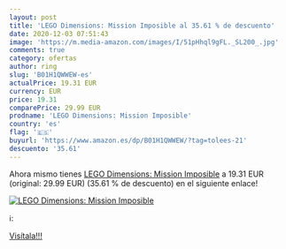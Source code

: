 ```yaml
---
layout: post
title: 'LEGO Dimensions: Mission Imposible al 35.61 % de descuento'
date: 2020-12-03 07:51:43
image: 'https://m.media-amazon.com/images/I/51pHhql9gFL._SL200_.jpg'
comments: true
category: ofertas
author: ring
slug: 'B01H1QWWEW-es'
actualPrice: 19.31 EUR
currency: EUR
price: 19.31
comparePrice: 29.99 EUR
prodname: 'LEGO Dimensions: Mission Imposible'
country: 'es'
flag: '🇪🇸'
buyurl: 'https://www.amazon.es/dp/B01H1QWWEW/?tag=tolees-21'
descuento: '35.61'
---
```


Ahora mismo tienes [LEGO Dimensions: Mission Imposible](https://www.amazon.es/dp/B01H1QWWEW/?tag=tolees-21) a 19.31 EUR (original: 29.99 EUR) (35.61 %  de descuento) en el siguiente enlace!

[![LEGO Dimensions: Mission Imposible](https://m.media-amazon.com/images/I/51pHhql9gFL._SL200_.jpg)](https://www.amazon.es/dp/B01H1QWWEW/?tag=tolees-21)

ℹ️:


[Visítala!!!](https://www.amazon.es/dp/B01H1QWWEW/?tag=tolees-21)
